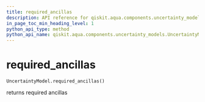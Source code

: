 ```yaml
---
title: required_ancillas
description: API reference for qiskit.aqua.components.uncertainty_models.UncertaintyModel.required_ancillas
in_page_toc_min_heading_level: 1
python_api_type: method
python_api_name: qiskit.aqua.components.uncertainty_models.UncertaintyModel.required_ancillas
---
```


# required\_ancillas

<span id="qiskit.aqua.components.uncertainty_models.UncertaintyModel.required_ancillas" />

`UncertaintyModel.required_ancillas()`

returns required ancillas

